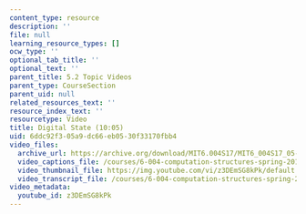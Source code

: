 ```yaml
---
content_type: resource
description: ''
file: null
learning_resource_types: []
ocw_type: ''
optional_tab_title: ''
optional_text: ''
parent_title: 5.2 Topic Videos
parent_type: CourseSection
parent_uid: null
related_resources_text: ''
resource_index_text: ''
resourcetype: Video
title: Digital State (10:05)
uid: 6ddc92f3-05a9-dc66-eb05-30f33170fbb4
video_files:
  archive_url: https://archive.org/download/MIT6.004S17/MIT6_004S17_05-02-01_300k.mp4
  video_captions_file: /courses/6-004-computation-structures-spring-2017/20322e6dc97056768cbdbaa170033b99_z3DEmSG8kPk.vtt
  video_thumbnail_file: https://img.youtube.com/vi/z3DEmSG8kPk/default.jpg
  video_transcript_file: /courses/6-004-computation-structures-spring-2017/f423c43074131fc9a9dfd98db8969922_z3DEmSG8kPk.pdf
video_metadata:
  youtube_id: z3DEmSG8kPk
---
```

